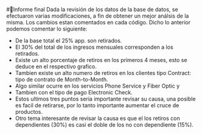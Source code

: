 #📄Informe final
Dada la revisión de los datos de la base de datos, se efectuaron varias modificaciones, a fin de obtener un mejor análsis de la misma. Los cambios estan comentados en cada código.
Dicho lo anterior podemos comentar lo siguiente:
* De la base total el 25% app. son retirados.
* El  30% del total de los ingresos mensuales corresponden a  los retirados.
* Existe un alto porcentaje de retiros en los primeros 4 meses, esto se deduce en el respectivo grafico.
* Tambien existe un alto numero de retiros en los clientes tipo Contract: tipo de contrato de Month-to-Month.
* Algo similar ocurre en los servicios Phone Service y Fiber Optic y 
* Tambien con el tipo de pago Electronic Check.
* Estos ultimos tres puntos seria importante revisar su causa, una posible es facil de retirarse, por lo tanto importante aumentar el cruce de productos.
* Otro tema interesante de revisar la causa es que el los retiros con dependientes (30%)  es casi el doble de los no con dependiente (15%).
